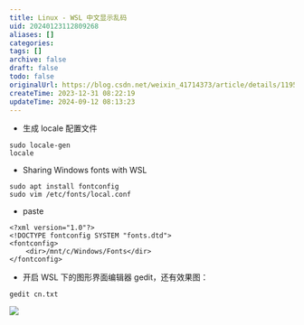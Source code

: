 ```yaml
---
title: Linux - WSL 中文显示乱码
uid: 20240123112809268
aliases: []
categories: 
tags: []
archive: false
draft: false
todo: false
originalUrl: https://blog.csdn.net/weixin_41714373/article/details/119519589
createTime: 2023-12-31 08:22:19
updateTime: 2024-09-12 08:13:23
---
```


- 生成 locale 配置文件

```
sudo locale-gen
locale

```

- Sharing Windows fonts with WSL

```
sudo apt install fontconfig
sudo vim /etc/fonts/local.conf

```

- paste

```
<?xml version="1.0"?>
<!DOCTYPE fontconfig SYSTEM "fonts.dtd">
<fontconfig>
    <dir>/mnt/c/Windows/Fonts</dir>
</fontconfig>

```

- 开启 WSL 下的图形界面编辑器 gedit，还有效果图：

```
gedit cn.txt

```

![](https://img-blog.csdnimg.cn/655f24dada204c2e90f4ed5164adc2a6.png)
